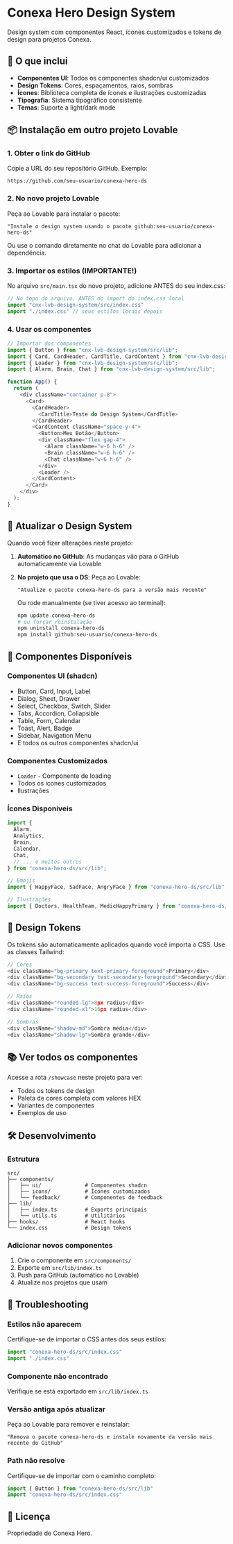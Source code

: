 # Conexa Hero Design System

Design system com componentes React, ícones customizados e tokens de design para projetos Conexa.

## 🎨 O que inclui

- **Componentes UI**: Todos os componentes shadcn/ui customizados
- **Design Tokens**: Cores, espaçamentos, raios, sombras
- **Ícones**: Biblioteca completa de ícones e ilustrações customizadas
- **Tipografia**: Sistema tipográfico consistente
- **Temas**: Suporte a light/dark mode

## 📦 Instalação em outro projeto Lovable

### 1. Obter o link do GitHub

Copie a URL do seu repositório GitHub. Exemplo:
```
https://github.com/seu-usuario/conexa-hero-ds
```

### 2. No novo projeto Lovable

Peça ao Lovable para instalar o pacote:

```
"Instale o design system usando o pacote github:seu-usuario/conexa-hero-ds"
```

Ou use o comando diretamente no chat do Lovable para adicionar a dependência.

### 3. Importar os estilos (IMPORTANTE!)

No arquivo `src/main.tsx` do novo projeto, adicione ANTES do seu index.css:

```typescript
// No topo do arquivo, ANTES do import do index.css local
import "cnx-lvb-design-system/src/index.css"
import "./index.css" // seus estilos locais depois
```

### 4. Usar os componentes

```typescript
// Importar dos componentes
import { Button } from "cnx-lvb-design-system/src/lib";
import { Card, CardHeader, CardTitle, CardContent } from "cnx-lvb-design-system/src/lib";
import { Loader } from "cnx-lvb-design-system/src/lib";
import { Alarm, Brain, Chat } from "cnx-lvb-design-system/src/lib";

function App() {
  return (
    <div className="container p-8">
      <Card>
        <CardHeader>
          <CardTitle>Teste do Design System</CardTitle>
        </CardHeader>
        <CardContent className="space-y-4">
          <Button>Meu Botão</Button>
          <div className="flex gap-4">
            <Alarm className="w-6 h-6" />
            <Brain className="w-6 h-6" />
            <Chat className="w-6 h-6" />
          </div>
          <Loader />
        </CardContent>
      </Card>
    </div>
  );
}
```

## 🔄 Atualizar o Design System

Quando você fizer alterações neste projeto:

1. **Automático no GitHub**: As mudanças vão para o GitHub automaticamente via Lovable
2. **No projeto que usa o DS**: Peça ao Lovable:
   ```
   "Atualize o pacote conexa-hero-ds para a versão mais recente"
   ```
   
   Ou rode manualmente (se tiver acesso ao terminal):
   ```bash
   npm update conexa-hero-ds
   # ou forçar reinstalação
   npm uninstall conexa-hero-ds
   npm install github:seu-usuario/conexa-hero-ds
   ```

## 🎯 Componentes Disponíveis

### Componentes UI (shadcn)
- Button, Card, Input, Label
- Dialog, Sheet, Drawer
- Select, Checkbox, Switch, Slider
- Tabs, Accordion, Collapsible
- Table, Form, Calendar
- Toast, Alert, Badge
- Sidebar, Navigation Menu
- E todos os outros componentes shadcn/ui

### Componentes Customizados
- `Loader` - Componente de loading
- Todos os ícones customizados
- Ilustrações

### Ícones Disponíveis

```typescript
import { 
  Alarm, 
  Analytics, 
  Brain,
  Calendar,
  Chat,
  // ... e muitos outros
} from "conexa-hero-ds/src/lib";

// Emojis
import { HappyFace, SadFace, AngryFace } from "conexa-hero-ds/src/lib";

// Ilustrações
import { Doctors, HealthTeam, MedicHappyPrimary } from "conexa-hero-ds/src/lib";
```

## 🎨 Design Tokens

Os tokens são automaticamente aplicados quando você importa o CSS. Use as classes Tailwind:

```typescript
// Cores
<div className="bg-primary text-primary-foreground">Primary</div>
<div className="bg-secondary text-secondary-foreground">Secondary</div>
<div className="bg-success text-success-foreground">Success</div>

// Raios
<div className="rounded-lg">8px radius</div>
<div className="rounded-xl">16px radius</div>

// Sombras
<div className="shadow-md">Sombra média</div>
<div className="shadow-lg">Sombra grande</div>
```

## 📚 Ver todos os componentes

Acesse a rota `/showcase` neste projeto para ver:
- Todos os tokens de design
- Paleta de cores completa com valores HEX
- Variantes de componentes
- Exemplos de uso

## 🛠️ Desenvolvimento

### Estrutura
```
src/
├── components/
│   ├── ui/              # Componentes shadcn
│   ├── icons/           # Ícones customizados
│   └── feedback/        # Componentes de feedback
├── lib/
│   ├── index.ts         # Exports principais
│   └── utils.ts         # Utilitários
├── hooks/               # React hooks
└── index.css            # Design tokens
```

### Adicionar novos componentes

1. Crie o componente em `src/components/`
2. Exporte em `src/lib/index.ts`
3. Push para GitHub (automático no Lovable)
4. Atualize nos projetos que usam

## 🐛 Troubleshooting

### Estilos não aparecem
Certifique-se de importar o CSS antes dos seus estilos:
```typescript
import "conexa-hero-ds/src/index.css"
import "./index.css"
```

### Componente não encontrado
Verifique se está exportado em `src/lib/index.ts`

### Versão antiga após atualizar
Peça ao Lovable para remover e reinstalar:
```
"Remova o pacote conexa-hero-ds e instale novamente da versão mais recente do GitHub"
```

### Path não resolve
Certifique-se de importar com o caminho completo:
```typescript
import { Button } from "conexa-hero-ds/src/lib"
import "conexa-hero-ds/src/index.css"
```

## 📄 Licença

Propriedade de Conexa Hero.
